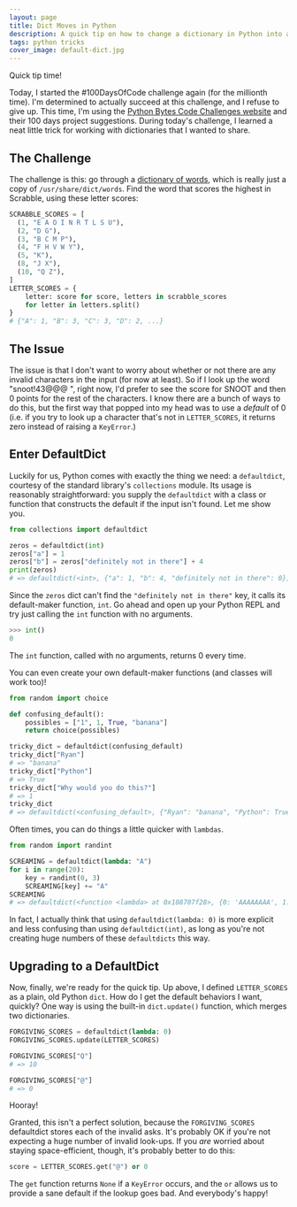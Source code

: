 ```yaml
---
layout: page
title: Dict Moves in Python
description: A quick tip on how to change a dictionary in Python into a defaultdict in a slick way.
tags: python tricks
cover_image: default-dict.jpg
---
```



Quick tip time!

Today, I started the #100DaysOfCode challenge again (for the millionth time).  I'm determined to actually succeed at this challenge, and I refuse to give up.  This time, I'm using the [Python Bytes Code Challenges website](https://codechalleng.es/) and their 100 days project suggestions.  During today's challenge, I learned a neat little trick for working with dictionaries that I wanted to share.

## The Challenge

The challenge is this: go through a [dictionary of words](https://raw.githubusercontent.com/rpalo/100DaysOfCode/master/001/dictionary.txt), which is really just a copy of `/usr/share/dict/words`.  Find the word that scores the highest in Scrabble, using these letter scores:

```python
SCRABBLE_SCORES = [
  (1, "E A O I N R T L S U"),
  (2, "D G"),
  (3, "B C M P"),
  (4, "F H V W Y"), 
  (5, "K"), 
  (8, "J X"), 
  (10, "Q Z"),
]
LETTER_SCORES = {
    letter: score for score, letters in scrabble_scores
    for letter in letters.split()
}
# {"A": 1, "B": 3, "C": 3, "D": 2, ...}
```

## The Issue

The issue is that I don't want to worry about whether or not there are any invalid characters in the input (for now at least).  So if I look up the word "snoot!43@@@ ", right now, I'd prefer to see the score for SNOOT and then 0 points for the rest of the characters.  I know there are a bunch of ways to do this, but the first way that popped into my head was to use a *default* of 0 (i.e. if you try to look up a character that's not in `LETTER_SCORES`, it returns zero instead of raising a `KeyError`.)

## Enter DefaultDict

Luckily for us, Python comes with exactly the thing we need: a `defaultdict`, courtesy of the standard library's `collections` module.  Its usage is reasonably straightforward: you supply the `defaultdict` with a class or function that constructs the default if the input isn't found.  Let me show you.

```python
from collections import defaultdict

zeros = defaultdict(int)
zeros["a"] = 1
zeros["b"] = zeros["definitely not in there"] + 4
print(zeros)
# => defaultdict(<int>, {"a": 1, "b": 4, "definitely not in there": 0})
```

Since the `zeros` dict can't find the `"definitely not in there"` key, it calls its default-maker function, `int`.  Go ahead and open up your Python REPL and try just calling the `int` function with no arguments.

```python
>>> int()
0
```

The `int` function, called with no arguments, returns 0 every time.

You can even create your own default-maker functions (and classes will work too)!

```python
from random import choice

def confusing_default():
    possibles = ["1", 1, True, "banana"]
    return choice(possibles)

tricky_dict = defaultdict(confusing_default)
tricky_dict["Ryan"]
# => "banana"
tricky_dict["Python"]
# => True
tricky_dict["Why would you do this?"]
# => 1
tricky_dict
# => defaultdict(<confusing_default>, {"Ryan": "banana", "Python": True, "Why would you do this?": 1})
```

Often times, you can do things a little quicker with `lambdas`.

```python
from random import randint

SCREAMING = defaultdict(lambda: "A")
for i in range(20):
    key = randint(0, 3)
    SCREAMING[key] += "A"
SCREAMING
# => defaultdict(<function <lambda> at 0x108707f28>, {0: 'AAAAAAAA', 1: 'AAAAAAA', 3: 'AAAAA', 2: 'AAAA'})
```

In fact, I actually think that using `defaultdict(lambda: 0)` is more explicit and less confusing than using `defaultdict(int)`, as long as you're not creating huge numbers of these `defaultdicts` this way.

## Upgrading to a DefaultDict

Now, finally, we're ready for the quick tip.  Up above, I defined `LETTER_SCORES` as a plain, old Python `dict`.  How do I get the default behaviors I want, quickly?  One way is using the built-in `dict.update()` function, which merges two dictionaries.

```python
FORGIVING_SCORES = defaultdict(lambda: 0)
FORGIVING_SCORES.update(LETTER_SCORES)

FORGIVING_SCORES["Q"]
# => 10

FORGIVING_SCORES["@"]
# => 0
```

Hooray!

Granted, this isn't a perfect solution, because the `FORGIVING_SCORES` defaultdict stores each of the invalid asks.  It's probably OK if you're not expecting a huge number of invalid look-ups.  If you *are* worried about staying space-efficient, though, it's probably better to do this:

```python
score = LETTER_SCORES.get("@") or 0
```

The `get` function returns `None` if a `KeyError` occurs, and the `or` allows us to provide a sane default if the lookup goes bad.  And everybody's happy!


